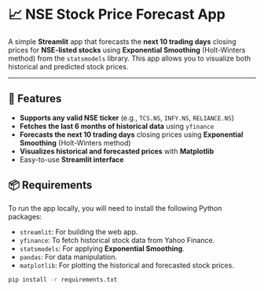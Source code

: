 # 📈 NSE Stock Price Forecast App

A simple **Streamlit** app that forecasts the **next 10 trading days** closing prices for **NSE-listed stocks** using **Exponential Smoothing** (Holt-Winters method) from the `statsmodels` library. This app allows you to visualize both historical and predicted stock prices.

---

## 🔧 Features

- **Supports any valid NSE ticker** (e.g., `TCS.NS`, `INFY.NS`, `RELIANCE.NS`)
- **Fetches the last 6 months of historical data** using `yfinance`
- **Forecasts the next 10 trading days** closing prices using **Exponential Smoothing** (Holt-Winters method)
- **Visualizes historical and forecasted prices** with **Matplotlib**
- Easy-to-use **Streamlit interface**

## 📦 Requirements

To run the app locally, you will need to install the following Python packages:

- `streamlit`: For building the web app.
- `yfinance`: To fetch historical stock data from Yahoo Finance.
- `statsmodels`: For applying **Exponential Smoothing**.
- `pandas`: For data manipulation.
- `matplotlib`: For plotting the historical and forecasted stock prices.
```bash
pip install -r requirements.txt
